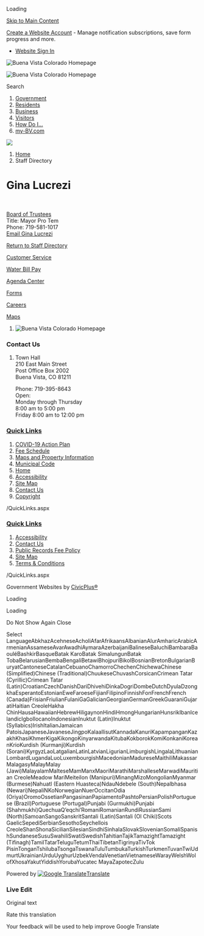Loading

[Skip to Main Content](https://www.buenavistaco.gov/directory.aspx?EID=3%2F)

[Create a Website Account](https://www.buenavistaco.gov/MyAccount/ProfileCreate) - Manage notification subscriptions, save form progress and more.   

- [Website Sign In](https://www.buenavistaco.gov/MyAccount)

![Buena Vista Colorado Homepage](https://www.buenavistaco.gov/ImageRepository/Document?documentID=4767)

![Buena Vista Colorado Homepage](https://www.buenavistaco.gov/ImageRepository/Document?documentID=4767)

Search

1. [Government](https://www.buenavistaco.gov/27/Government)
2. [Residents](https://www.buenavistaco.gov/2648/Residents)
3. [Business](https://www.buenavistaco.gov/68/Business)
4. [Visitors](https://www.buenavistaco.gov/2655/Visitors)
5. [How Do I...](https://www.buenavistaco.gov/2526/How-Do-I)
6. [my-BV.com](https://my-bv.com)

<!--THE END-->

![](https://www.buenavistaco.gov/ImageRepository/Document?documentID=4763)

1. [Home](https://www.buenavistaco.gov)
2. Staff Directory

# Gina Lucrezi

 

[Board of Trustees](https://www.buenavistaco.gov/Directory.aspx?DID=4)  
Title: Mayor Pro Tem  
Phone: 719-581-1017  
[Email Gina Lucrezi](mailto:trusteelucrezi@buenavistaco.gov)

[Return to Staff Directory](https://www.buenavistaco.gov/Directory.aspx)

[Customer Service](https://www.buenavistaco.gov/2626/customer-service)

[Water Bill Pay](https://www.municipalonlinepayments.com/buenavistaco)

[Agenda Center](https://www.buenavistaco.gov/AgendaCenter)

[Forms](https://www.buenavistaco.gov/2281/Form-Center)

[Careers](https://www.buenavistaco.gov/2227/Employment-Opportunities)

[Maps](https://www.buenavistaco.gov/2627/Maps)

1. ![Buena Vista Colorado Homepage](https://www.buenavistaco.gov/ImageRepository/Document?documentId=4785)

### Contact Us

1. Town Hall  
   210 East Main Street  
   Post Office Box 2002  
   Buena Vista, CO 81211
   
   Phone: 719-395-8643  
   Open:  
   Monday through Thursday  
   8:00 am to 5:00 pm  
   Friday 8:00 am to 12:00 pm

### [Quick Links](https://www.buenavistaco.gov/QuickLinks.aspx?CID=63%2C57)

1. [COVID-19 Action Plan](https://www.buenavistaco.gov/DocumentCenter/View/3576/Town-of-Buena-Vista-COVID-19-Action-Plan-03-13-2020)
2. [Fee Schedule](https://www.buenavistaco.gov/2600/Fee-Schedule)
3. [Maps and Property Information](https://www.buenavistaco.gov/2221/Maps-and-Property-Information)
4. [Municipal Code](https://library.municode.com/co/buena%20vista/codes/municipal_code)
5. [Home](https://www.buenavistaco.gov)
6. [Accessibility](https://www.buenavistaco.gov/accessibility)
7. [Site Map](https://www.buenavistaco.gov/sitemap.aspx)
8. [Contact Us](https://www.buenavistaco.gov/directory.aspx)
9. [Copyright](https://www.buenavistaco.gov/site/copyright)

/QuickLinks.aspx

### [Quick Links](https://www.buenavistaco.gov/QuickLinks.aspx?CID=64)

1. [Accessibility](https://www.buenavistaco.gov/accessibility)
2. [Contact Us](https://www.buenavistaco.gov/directory)
3. [Public Records Fee Policy](https://www.buenavistaco.gov/2591/Public-Records-Fee-Policy)
4. [Site Map](https://www.buenavistaco.gov/SiteMap)
5. [Terms &amp; Conditions](https://www.buenavistaco.gov/2590/Terms-Conditions)

/QuickLinks.aspx

Government Websites by [CivicPlus®](https://connect.civicplus.com/referral)

Loading

Loading

Do Not Show Again Close

Select LanguageAbkhazAcehneseAcholiAfarAfrikaansAlbanianAlurAmharicArabicArmenianAssameseAvarAwadhiAymaraAzerbaijaniBalineseBaluchiBambaraBaouléBashkirBasqueBatak KaroBatak SimalungunBatak TobaBelarusianBembaBengaliBetawiBhojpuriBikolBosnianBretonBulgarianBuryatCantoneseCatalanCebuanoChamorroChechenChichewaChinese (Simplified)Chinese (Traditional)ChuukeseChuvashCorsicanCrimean Tatar (Cyrillic)Crimean Tatar (Latin)CroatianCzechDanishDariDhivehiDinkaDogriDombeDutchDyulaDzongkhaEsperantoEstonianEweFaroeseFijianFilipinoFinnishFonFrenchFrench (Canada)FrisianFriulianFulaniGaGalicianGeorgianGermanGreekGuaraniGujaratiHaitian CreoleHakha ChinHausaHawaiianHebrewHiligaynonHindiHmongHungarianHunsrikIbanIcelandicIgboIlocanoIndonesianInuktut (Latin)Inuktut (Syllabics)IrishItalianJamaican PatoisJapaneseJavaneseJingpoKalaallisutKannadaKanuriKapampanganKazakhKhasiKhmerKigaKikongoKinyarwandaKitubaKokborokKomiKonkaniKoreanKrioKurdish (Kurmanji)Kurdish (Sorani)KyrgyzLaoLatgalianLatinLatvianLigurianLimburgishLingalaLithuanianLombardLugandaLuoLuxembourgishMacedonianMadureseMaithiliMakassarMalagasyMalayMalay (Jawi)MalayalamMalteseMamManxMaoriMarathiMarshalleseMarwadiMauritian CreoleMeadow MariMeiteilon (Manipuri)MinangMizoMongolianMyanmar (Burmese)Nahuatl (Eastern Huasteca)NdauNdebele (South)Nepalbhasa (Newari)NepaliNKoNorwegianNuerOccitanOdia (Oriya)OromoOssetianPangasinanPapiamentoPashtoPersianPolishPortuguese (Brazil)Portuguese (Portugal)Punjabi (Gurmukhi)Punjabi (Shahmukhi)QuechuaQʼeqchiʼRomaniRomanianRundiRussianSami (North)SamoanSangoSanskritSantali (Latin)Santali (Ol Chiki)Scots GaelicSepediSerbianSesothoSeychellois CreoleShanShonaSicilianSilesianSindhiSinhalaSlovakSlovenianSomaliSpanishSundaneseSusuSwahiliSwatiSwedishTahitianTajikTamazightTamazight (Tifinagh)TamilTatarTeluguTetumThaiTibetanTigrinyaTivTok PisinTonganTshilubaTsongaTswanaTuluTumbukaTurkishTurkmenTuvanTwiUdmurtUkrainianUrduUyghurUzbekVendaVenetianVietnameseWarayWelshWolofXhosaYakutYiddishYorubaYucatec MayaZapotecZulu

Powered by [![Google Translate](https://www.gstatic.com/images/branding/googlelogo/1x/googlelogo_color_42x16dp.png)Translate](https://translate.google.com)

### Live Edit

Original text

Rate this translation

Your feedback will be used to help improve Google Translate